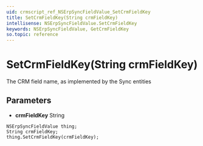 ```yaml
---
uid: crmscript_ref_NSErpSyncFieldValue_SetCrmFieldKey
title: SetCrmFieldKey(String crmFieldKey)
intellisense: NSErpSyncFieldValue.SetCrmFieldKey
keywords: NSErpSyncFieldValue, GetCrmFieldKey
so.topic: reference
---
```


# SetCrmFieldKey(String crmFieldKey)

The CRM field name, as implemented by the Sync entities

## Parameters

* **crmFieldKey** String

```crmscript
NSErpSyncFieldValue thing;
String crmFieldKey;
thing.SetCrmFieldKey(crmFieldKey);
```

